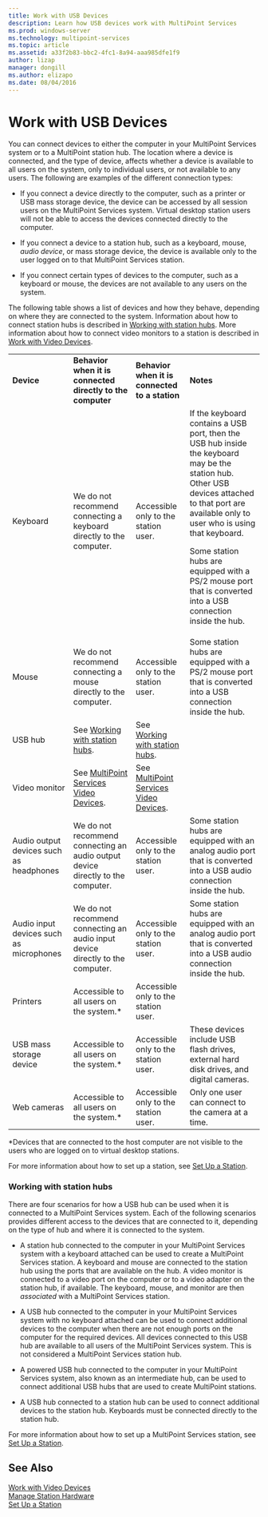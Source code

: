 ```yaml
---
title: Work with USB Devices
description: Learn how USB devices work with MultiPoint Services
ms.prod: windows-server
ms.technology: multipoint-services
ms.topic: article
ms.assetid: a33f2b83-bbc2-4fc1-8a94-aaa985dfe1f9
author: lizap
manager: dongill
ms.author: elizapo
ms.date: 08/04/2016
---
```

# Work with USB Devices
You can connect devices to either the computer in your MultiPoint Services system or to a MultiPoint station hub. The location where a device is connected, and the type of device, affects whether a device is available to all users on the system, only to individual users, or not available to any users. The following are examples of the different connection types:  
  
-   If you connect a device directly to the computer, such as a printer or USB mass storage device, the device can be accessed by all session users on the MultiPoint Services system. Virtual desktop station users will not be able to access the devices connected directly to the computer.  
  
-   If you connect a device to a station hub, such as a keyboard, mouse, *audio device*, or mass storage device, the device is available only to the user logged on to that MultiPoint Services station.  
  
-   If you connect certain types of devices to the computer, such as a keyboard or mouse, the devices are not available to any users on the system.  
  
The following table shows a list of devices and how they behave, depending on where they are connected to the system. Information about how to connect station hubs is described in [Working with station hubs](#working-with-station-hubs). More information about how to connect video monitors to a station is described in [Work with Video Devices](Work-with-Video-Devices.md).  
  
|||||  
|-|-|-|-|  
|**Device**|**Behavior when it is connected directly to the computer**|**Behavior when it is connected to a station**|**Notes**|  
|Keyboard|We do not recommend connecting a keyboard directly to the computer.|Accessible only to the station user.|If the keyboard contains a USB port, then the USB hub inside the keyboard may be the station hub. Other USB devices attached to that port are available only to user who is using that keyboard.<p>Some station hubs are equipped with a PS\/2 mouse port that is converted into a USB connection inside the hub.|  
|Mouse|We do not recommend connecting a mouse directly to the computer.|Accessible only to the station user.|Some station hubs are equipped with a PS\/2 mouse port that is converted into a USB connection inside the hub.|  
|USB hub|See [Working with station hubs](#working-with-station-hubs).|See [Working with station hubs](#working-with-station-hubs).||  
|Video monitor|See [MultiPoint Services Video Devices](work-with-video-devices.md).|See [MultiPoint Services Video Devices](work-with-video-devices.md).||  
|Audio output devices such as headphones|We do not recommend connecting an audio output device directly to the computer.|Accessible only to the station user.|Some station hubs are equipped with an analog audio port that is converted into a USB audio connection inside the hub.|  
|Audio input devices such as microphones|We do not recommend connecting an audio input device directly to the computer.|Accessible only to the station user.|Some station hubs are equipped with an analog audio port that is converted into a USB audio connection inside the hub.|  
|Printers|Accessible to all users on the system.*|Accessible only to the station user.||  
|USB mass storage device|Accessible to all users on the system.\*|Accessible only to the station user.|These devices include USB flash drives, external hard disk drives, and digital cameras.|  
|Web cameras|Accessible to all users on the system.*|Accessible only to the station user.|Only one user can connect to the camera at a time.|  
  
*Devices that are connected to the host computer are not visible to the users who are logged on to virtual desktop stations.  
  
For more information about how to set up a station, see [Set Up a Station](Set-Up-a-Station.md).  
  
### Working with station hubs  
There are four scenarios for how a USB hub can be used when it is connected to a MultiPoint Services system. Each of the following scenarios provides different access to the devices that are connected to it, depending on the type of hub and where it is connected to the system.  
  
-   A station hub connected to the computer in your MultiPoint Services system with a keyboard attached can be used to create a MultiPoint Services station. A keyboard and mouse are connected to the station hub using the ports that are available on the hub. A video monitor is connected to a video port on the computer or to a video adapter on the station hub, if available. The keyboard, mouse, and monitor are then *associated* with a MultiPoint Services station.  
  
-   A USB hub connected to the computer in your MultiPoint Services system with no keyboard attached can be used to connect additional devices to the computer when there are not enough ports on the computer for the required devices. All devices connected to this USB hub are available to all users of the MultiPoint Services system. This is not considered a MultiPoint Services station hub.  
  
-   A powered USB hub connected to the computer in your MultiPoint Services system, also known as an intermediate hub, can be used to connect additional USB hubs that are used to create MultiPoint stations.  
  
-   A USB hub connected to a station hub can be used to connect additional devices to the station hub. Keyboards must be connected directly to the station hub.  
  
For more information about how to set up a MultiPoint Services station, see [Set Up a Station](Set-Up-a-Station.md).  
  
## See Also  
[Work with Video Devices](Work-with-Video-Devices.md)  
[Manage Station Hardware](Manage-Station-Hardware.md)  
[Set Up a Station](Set-Up-a-Station.md)